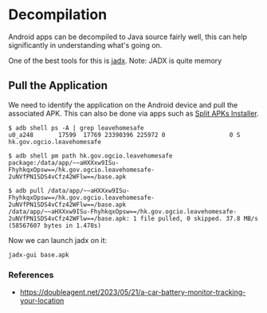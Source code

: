 # Decompilation

Android apps can be decompiled to Java source fairly well, this can help significantly in understanding what's going on. 

One of the best tools for this is [jadx](https://github.com/skylot/jadx). Note: JADX is quite memory 

## Pull the Application

We need to identify the application on the Android device and pull the associated APK. This can also be done via apps such as [Split APKs Installer](https://play.google.com/store/apps/details?id=com.aefyr.sai).

```
$ adb shell ps -A | grep leavehomesafe
u0_a248       17599  17769 23390396 225972 0                  0 S hk.gov.ogcio.leavehomesafe

$ adb shell pm path hk.gov.ogcio.leavehomesafe
package:/data/app/~~aHXXxw9ISu-FhyhkqxOpsw==/hk.gov.ogcio.leavehomesafe-2uNVfPN1SDS4vCfz42WFlw==/base.apk

$ adb pull /data/app/~~aHXXxw9ISu-FhyhkqxOpsw==/hk.gov.ogcio.leavehomesafe-2uNVfPN1SDS4vCfz42WFlw==/base.apk
/data/app/~~aHXXxw9ISu-FhyhkqxOpsw==/hk.gov.ogcio.leavehomesafe-2uNVfPN1SDS4vCfz42WFlw==/base.apk: 1 file pulled, 0 skipped. 37.8 MB/s (58567607 bytes in 1.478s)
```

Now we can launch jadx on it:

```
jadx-gui base.apk
```

### References

* https://doubleagent.net/2023/05/21/a-car-battery-monitor-tracking-your-location